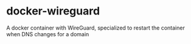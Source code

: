 # docker-wireguard
A docker container with WireGuard, specialized to restart the container when DNS changes for a domain
